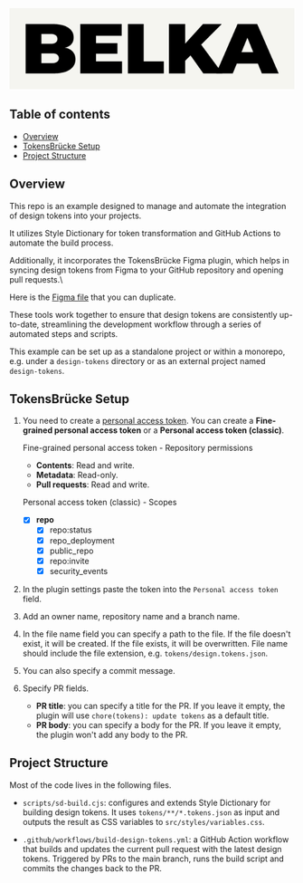 ![Belka logo](belka.png 'Belka')

## Table of contents

- [Overview](#overview)
- [TokensBrücke Setup](#tokensbrücke-setup)
- [Project Structure](#project-structure)

## Overview

This repo is an example designed to manage and automate the integration of design tokens into your projects.

It utilizes Style Dictionary for token transformation and GitHub Actions to automate the build process.

Additionally, it incorporates the TokensBrücke Figma plugin, which helps in syncing design tokens from Figma to your GitHub repository and opening pull requests.\

Here is the [Figma file](https://www.figma.com/design/Im3BQtjCRwdPfROSNvcEgj/Webinar-Intro-to-Design-Tokens-for-Devs?node-id=62-2&m=dev) that you can duplicate.

These tools work together to ensure that design tokens are consistently up-to-date, streamlining the development workflow through a series of automated steps and scripts.

This example can be set up as a standalone project or within a monorepo, e.g. under a `design-tokens` directory or as an external project named `design-tokens`.

## TokensBrücke Setup

1. You need to create a [personal access token](https://docs.github.com/en/authentication/keeping-your-account-and-data-secure/managing-your-personal-access-tokens). You can create a **Fine-grained personal access token** or a **Personal access token (classic)**.

   Fine-grained personal access token - Repository permissions

   - **Contents**: Read and write.
   - **Metadata**: Read-only.
   - **Pull requests**: Read and write.

   Personal access token (classic) - Scopes

   - [x] **repo**
     - [x] repo:status
     - [x] repo_deployment
     - [x] public_repo
     - [x] repo:invite
     - [x] security_events

2. In the plugin settings paste the token into the `Personal access token` field.

3. Add an owner name, repository name and a branch name.

4. In the file name field you can specify a path to the file. If the file doesn't exist, it will be created. If the file exists, it will be overwritten. File name should include the file extension, e.g. `tokens/design.tokens.json`.

5. You can also specify a commit message.

6. Specify PR fields.

   - **PR title**: you can specify a title for the PR. If you leave it empty, the plugin will use `chore(tokens): update tokens` as a default title.
   - **PR body**: you can specify a body for the PR. If you leave it empty, the plugin won't add any body to the PR.

## Project Structure

Most of the code lives in the following files.

- `scripts/sd-build.cjs`: configures and extends Style Dictionary for building design tokens. It uses `tokens/**/*.tokens.json` as input and outputs the result as CSS variables to `src/styles/variables.css`.

- `.github/workflows/build-design-tokens.yml`: a GitHub Action workflow that builds and updates the current pull request with the latest design tokens. Triggered by PRs to the main branch, runs the build script and commits the changes back to the PR.


